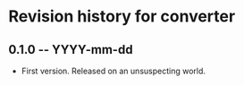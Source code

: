 # Revision history for converter

## 0.1.0 -- YYYY-mm-dd

* First version. Released on an unsuspecting world.
